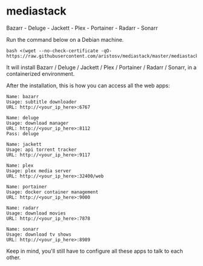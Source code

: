 # mediastack
Bazarr - Deluge - Jackett - Plex - Portainer - Radarr - Sonarr

Run the command below on a Debian machine.
```
bash <(wget --no-check-certificate -qO- https://raw.githubusercontent.com/aristosv/mediastack/master/mediastack)
```
It will install Bazarr / Deluge / Jackett / Plex / Portainer / Radarr / Sonarr, in a containerized environment.

After the installation, this is how you can access all the web apps:
```
Name: bazarr
Usage: subtitle downloader
URL: http://<your_ip_here>:6767
```
```
Name: deluge
Usage: download manager
URL: http://<your_ip_here>:8112
Pass: deluge
```
```
Name: jackett
Usage: api torrent tracker
URL: http://<your_ip_here>:9117
```
```
Name: plex
Usage: plex media server
URL: http://<your_ip_here>:32400/web
```
```
Name: portainer
Usage: docker container management
URL: http://<your_ip_here>:9000
```
```
Name: radarr
Usage: download movies
URL: http://<your_ip_here>:7878
```
```
Name: sonarr
Usage: download tv shows
URL: http://<your_ip_here>:8989
```
Keep in mind, you'll still have to configure all these apps to talk to each other.
